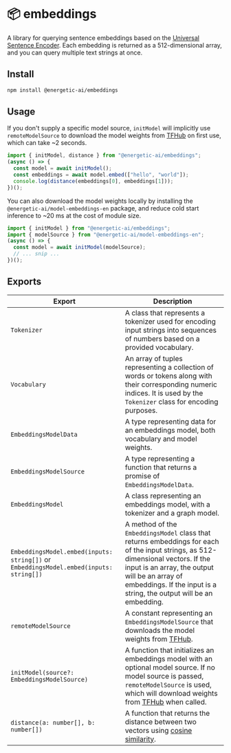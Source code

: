 # 📦 embeddings

A library for querying sentence embeddings based on the [Universal Sentence Encoder](https://arxiv.org/pdf/1803.11175.pdf). Each embedding is returned as a 512-dimensional array, and you can query multiple text strings at once.

## Install

```bash
npm install @energetic-ai/embeddings
```

## Usage

If you don't supply a specific model source, `initModel` will implicitly use `remoteModelSource` to download the model weights from [TFHub](https://tfhub.dev/tensorflow/tfjs-model/universal-sentence-encoder-lite/1/default/1) on first use, which can take ~2 seconds.

```js
import { initModel, distance } from "@energetic-ai/embeddings";
(async () => {
  const model = await initModel();
  const embeddings = await model.embed(["hello", "world"]);
  console.log(distance(embeddings[0], embeddings[1]));
})();
```

You can also download the model weights locally by installing the `@energetic-ai/model-embeddings-en` package, and reduce cold start inference to ~20 ms at the cost of module size.

```js
import { initModel } from "@energetic-ai/embeddings";
import { modelSource } from "@energetic-ai/model-embeddings-en";
(async () => {
  const model = await initModel(modelSource);
  // ... snip ...
})();
```

## Exports

| Export                                                                                 | Description                                                                                                                                                                                                                                                                          |
| -------------------------------------------------------------------------------------- | ------------------------------------------------------------------------------------------------------------------------------------------------------------------------------------------------------------------------------------------------------------------------------------ |
| `Tokenizer`                                                                            | A class that represents a tokenizer used for encoding input strings into sequences of numbers based on a provided vocabulary.                                                                                                                                                        |
| `Vocabulary`                                                                           | An array of tuples representing a collection of words or tokens along with their corresponding numeric indices. It is used by the `Tokenizer` class for encoding purposes.                                                                                                           |
| `EmbeddingsModelData`                                                                  | A type representing data for an embeddings model, both vocabulary and model weights.                                                                                                                                                                                                 |
| `EmbeddingsModelSource`                                                                | A type representing a function that returns a promise of `EmbeddingsModelData`.                                                                                                                                                                                                      |
| `EmbeddingsModel`                                                                      | A class representing an embeddings model, with a tokenizer and a graph model.                                                                                                                                                                                                        |
| `EmbeddingsModel.embed(inputs: string[])` or `EmbeddingsModel.embed(inputs: string[])` | A method of the `EmbeddingsModel` class that returns embeddings for each of the input strings, as 512-dimensional vectors. If the input is an array, the output will be an array of embeddings. If the input is a string, the output will be an embedding.                           |
| `remoteModelSource`                                                                    | A constant representing an `EmbeddingsModelSource` that downloads the model weights from [TFHub](https://tfhub.dev/tensorflow/tfjs-model/universal-sentence-encoder-lite/1/default/1).                                                                                               |
| `initModel(source?: EmbeddingsModelSource)`                                            | A function that initializes an embeddings model with an optional model source. If no model source is passed, `remoteModelSource` is used, which will download weights from [TFHub](https://tfhub.dev/tensorflow/tfjs-model/universal-sentence-encoder-lite/1/default/1) when called. |
| `distance(a: number[], b: number[])`                                                   | A function that returns the distance between two vectors using [cosine similarity](https://en.wikipedia.org/wiki/Cosine_similarity).                                                                                                                                                 |
